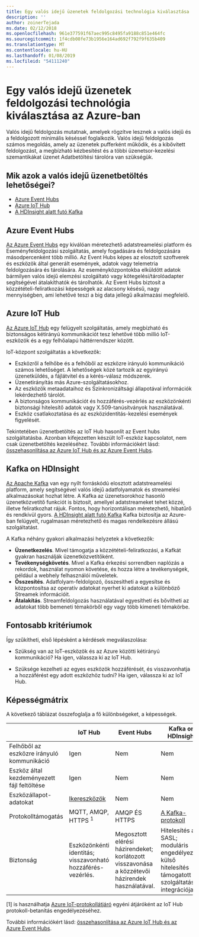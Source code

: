 ```yaml
---
title: Egy valós idejű üzenetek feldolgozási technológia kiválasztása
description: ''
author: zoinerTejada
ms.date: 02/12/2018
ms.openlocfilehash: 961e377591f67aec995c8495fa9188c851e464fc
ms.sourcegitcommit: 1f4cdb08fe73b1956e164ad692f792f9f635b409
ms.translationtype: MT
ms.contentlocale: hu-HU
ms.lasthandoff: 01/08/2019
ms.locfileid: "54111240"
---
```

# <a name="choosing-a-real-time-message-ingestion-technology-in-azure"></a>Egy valós idejű üzenetek feldolgozási technológia kiválasztása az Azure-ban

Valós idejű feldolgozás mutatnak, amelyek rögzítve lesznek a valós idejű és a feldolgozott minimális késéssel foglalkozik. Valós idejű feldolgozás számos megoldás, amely az üzenetek pufferként működik, és a kibővített feldolgozást, a megbízható kézbesítést és a többi üzenetsor-kezelési szemantikákat üzenet Adatbetöltési tárolóra van szükségük.

<!-- markdownlint-disable MD026 -->

## <a name="what-are-your-options-for-real-time-message-ingestion"></a>Mik azok a valós idejű üzenetbetöltés lehetőségei?

<!-- markdownlint-enable MD026 -->

- [Azure Event Hubs](/azure/event-hubs/)
- [Azure IoT Hub](/azure/iot-hub/)
- [A HDInsight alatt futó Kafka](/azure/hdinsight/kafka/apache-kafka-get-started)

## <a name="azure-event-hubs"></a>Azure Event Hubs

[Az Azure Event Hubs](/azure/event-hubs/) egy kiválóan méretezhető adatstreamelési platform és Eseményfeldolgozási szolgáltatás, amely fogadására és feldolgozására másodpercenként több millió. Az Event Hubs képes az elosztott szoftverek és eszközök által generált események, adatok vagy telemetria feldolgozására és tárolására. Az eseményközpontokba elküldött adatok bármilyen valós idejű elemzési szolgáltató vagy kötegelési/tárolóadapter segítségével átalakíthatók és tárolhatók. Az Event Hubs biztosít a közzétételi-feliratkozási képességek az alacsony késésű, nagy mennyiségben, ami lehetővé teszi a big data jellegű alkalmazási megfelelő.

## <a name="azure-iot-hub"></a>Azure IoT Hub

[Az Azure IoT Hub](/azure/iot-hub/) egy felügyelt szolgáltatás, amely megbízható és biztonságos kétirányú kommunikációt tesz lehetővé több millió IoT-eszközök és a egy felhőalapú háttérrendszer között.

IoT-központ szolgáltatás a következők:

- Eszközről a felhőbe és a felhőből az eszközre irányuló kommunikáció számos lehetőséget. A lehetőségek közé tartozik az egyirányú üzenetküldés, a fájlátvitel és a kérés-válasz módszerek.
- Üzenetirányítás más Azure-szolgáltatásokhoz.
- Az eszközök metaadataihoz és Szinkronizáltsági állapotával információk lekérdezhető tárolót.
- A biztonságos kommunikációt és hozzáférés-vezérlés az eszközönkénti biztonsági hitelesítő adatok vagy X.509-tanúsítványok használatával.
- Eszköz csatlakoztatása és az eszközidentitás-kezelési események figyelését.

Tekintetében üzenetbetöltés az IoT Hub hasonlít az Event hubs szolgáltatásba. Azonban kifejezetten készült IoT-eszköz kapcsolatot, nem csak üzenetbetöltés kezeléséhez. További információkért lásd: [összehasonlítása az Azure IoT Hub és az Azure Event Hubs](/azure/iot-hub/iot-hub-compare-event-hubs).

## <a name="kafka-on-hdinsight"></a>Kafka on HDInsight

[Az Apache Kafka](https://kafka.apache.org/) van egy nyílt forráskódú elosztott adatstreamelési platform, amely segítségével valós idejű adatfolyamatok és streamelési alkalmazásokat hozhat létre. A Kafka az üzenetsorokhoz hasonló üzenetközvetítő funkciót is biztosít, amellyel adatstreameket tehet közzé, illetve feliratkozhat rájuk. Fontos, hogy horizontálisan méretezhető, hibatűrő és rendkívül gyors. [A HDInsight alatt futó Kafka](/azure/hdinsight/kafka/apache-kafka-get-started) Kafka biztosítja az Azure-ban felügyelt, rugalmasan méretezhető és magas rendelkezésre állású szolgáltatást.

A Kafka néhány gyakori alkalmazási helyzetek a következők:

- **Üzenetkezelés**. Mivel támogatja a közzétételi-feliratkozási, a Kafkát gyakran használják üzenetközvetítőként.
- **Tevékenységkövetés**. Mivel a Kafka érkezési sorrendben naplózás a rekordok, használat nyomon követése, és hozza létre a tevékenységek, például a webhely felhasználói műveletek.
- **Összesítés**. Adatfolyam-feldolgozó, összesítheti a egyesítse és központosítsa az operatív adatokat nyerhet ki adatokat a különböző Streamek információit.
- **Átalakítás**. Streamfeldolgozás használatával egyesítheti és bővítheti az adatokat több bemeneti témakörből egy vagy több kimeneti témakörbe.

## <a name="key-selection-criteria"></a>Fontosabb kritériumok

Így szűkítheti, első lépésként a kérdések megválaszolása:

- Szükség van az IoT-eszközök és az Azure közötti kétirányú kommunikáció? Ha igen, válassza ki az IoT Hub.

- Szüksége kezelheti az egyes eszközök hozzáférését, és visszavonhatja a hozzáférést egy adott eszközhöz tudni? Ha igen, válassza ki az IoT Hub.

## <a name="capability-matrix"></a>Képességmátrix

A következő táblázat összefoglalja a fő különbségeket, a képességek.

<!-- markdownlint-disable MD033 -->

| | IoT Hub | Event Hubs | Kafka on HDInsight |
| --- | --- | --- | --- |
| Felhőből az eszközre irányuló kommunikáció | Igen | Nem | Nem |
| Eszköz által kezdeményezett fájl feltöltése | Igen | Nem | Nem |
| Eszközállapot-adatokat | [Ikereszközök](/azure/iot-hub/iot-hub-devguide-device-twins) | Nem | Nem |
| Protokolltámogatás | MQTT, AMQP, HTTPS <sup>1</sup> | AMQP ÉS HTTPS | [A Kafka-protokoll](https://cwiki.apache.org/confluence/display/KAFKA/A+Guide+To+The+Kafka+Protocol) |
| Biztonság | Eszközönkénti identitás; visszavonható hozzáférés-vezérlés. | Megosztott elérési házirendeket; korlátozott visszavonása a közzétevői házirendek használatával. | Hitelesítés az SASL; moduláris engedélyezési; külső hitelesítés támogatott szolgáltatások integrációja. |

<!-- markdownlint-enable MD026 -->

[1] is használhatja [Azure IoT-protokollátjáró](/azure/iot-hub/iot-hub-protocol-gateway) egyéni átjáróként az IoT Hub protokoll-betanítás engedélyezéséhez.

További információkért lásd: [összehasonlítása az Azure IoT Hub és az Azure Event Hubs](/azure/iot-hub/iot-hub-compare-event-hubs).
